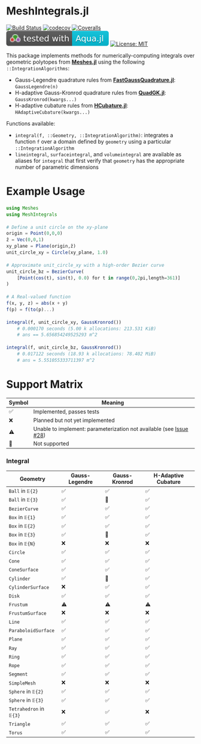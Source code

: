 # MeshIntegrals.jl

[![Build Status](https://github.com/mikeingold/MeshIntegrals.jl/actions/workflows/CI.yml/badge.svg?branch=main)](https://github.com/mikeingold/MeshIntegrals.jl/actions/workflows/CI.yml?query=branch%3Amain)
[![codecov](https://codecov.io/gh/mikeingold/MeshIntegrals.jl/graph/badge.svg)](https://codecov.io/gh/mikeingold/MeshIntegrals.jl)
[![Coveralls](https://coveralls.io/repos/github/mikeingold/MeshIntegrals.jl/badge.svg?branch=main)](https://coveralls.io/github/mikeingold/MeshIntegrals.jl?branch=main)
[![Aqua QA](https://raw.githubusercontent.com/JuliaTesting/Aqua.jl/master/badge.svg)](https://github.com/JuliaTesting/Aqua.jl)
[![License: MIT](https://img.shields.io/badge/License-MIT-success.svg)](https://opensource.org/licenses/MIT)

This package implements methods for numerically-computing integrals over geometric polytopes
from [**Meshes.jl**](https://github.com/JuliaGeometry/Meshes.jl) using the following `::IntegrationAlgorithms`:
- Gauss-Legendre quadrature rules from [**FastGaussQuadrature.jl**](https://github.com/JuliaApproximation/FastGaussQuadrature.jl): `GaussLegendre(n)`
- H-adaptive Gauss-Kronrod quadrature rules from [**QuadGK.jl**](https://github.com/JuliaMath/QuadGK.jl): `GaussKronrod(kwargs...)`
- H-adaptive cubature rules from [**HCubature.jl**](https://github.com/JuliaMath/HCubature.jl): `HAdaptiveCubature(kwargs...)`

Functions available:
- `integral(f, ::Geometry, ::IntegrationAlgorithm)`: integrates a function `f` over a domain defined by `geometry` using a particular `::IntegrationAlgorithm`
- `lineintegral`, `surfaceintegral`, and `volumeintegral` are available as aliases for `integral` that first verify that `geometry` has the appropriate number of parametric dimensions

# Example Usage

```julia
using Meshes
using MeshIntegrals

# Define a unit circle on the xy-plane
origin = Point(0,0,0)
ẑ = Vec(0,0,1)
xy_plane = Plane(origin,ẑ)
unit_circle_xy = Circle(xy_plane, 1.0)

# Approximate unit_circle_xy with a high-order Bezier curve
unit_circle_bz = BezierCurve(
    [Point(cos(t), sin(t), 0.0) for t in range(0,2pi,length=361)]
)

# A Real-valued function
f(x, y, z) = abs(x + y)
f(p) = f(to(p)...)

integral(f, unit_circle_xy, GaussKronrod())
    # 0.000170 seconds (5.00 k allocations: 213.531 KiB)
    # ans == 5.656854249525293 m^2

integral(f, unit_circle_bz, GaussKronrod())
    # 0.017122 seconds (18.93 k allocations: 78.402 MiB)
    # ans = 5.551055333711397 m^2
```

# Support Matrix

| Symbol | Meaning |
|--------|---------|
| :white_check_mark: | Implemented, passes tests |
| :x: | Planned but not yet implemented |
| :warning: | Unable to implement: parameterization not available (see [Issue #28](https://github.com/mikeingold/MeshIntegrals.jl/issues/28)) |
| :stop_sign: | Not supported |

### Integral
| Geometry | Gauss-Legendre | Gauss-Kronrod | H-Adaptive Cubature |
|----------|----------------|---------------|---------------------|
| `Ball` in `𝔼{2}` | :white_check_mark: | :white_check_mark: | :white_check_mark: |
| `Ball` in `𝔼{3}` | :white_check_mark: | :stop_sign: | :white_check_mark: |
| `BezierCurve` | :white_check_mark: | :white_check_mark: | :white_check_mark: |
| `Box` in `𝔼{1}` | :white_check_mark: | :white_check_mark: | :white_check_mark: |
| `Box` in `𝔼{2}` | :white_check_mark: | :white_check_mark: | :white_check_mark: |
| `Box` in `𝔼{3}` | :white_check_mark: | :stop_sign: | :white_check_mark: |
| `Box` in `𝔼{N}` | :x: | :x: | :x: |
| `Circle` | :white_check_mark: | :white_check_mark: | :white_check_mark: |
| `Cone` | :white_check_mark: | :white_check_mark: | :white_check_mark: |
| `ConeSurface` | :white_check_mark: | :white_check_mark: | :white_check_mark: |
| `Cylinder` | :white_check_mark: | :stop_sign: | :white_check_mark: |
| `CylinderSurface` | :x: | :white_check_mark: | :white_check_mark: |
| `Disk` | :white_check_mark: | :white_check_mark: | :white_check_mark: |
| `Frustum` | :warning: | :warning: | :warning: |
| `FrustumSurface` | :x: | :x: | :x: |
| `Line` | :white_check_mark: | :white_check_mark: | :white_check_mark: |
| `ParaboloidSurface` | :white_check_mark: | :white_check_mark: | :white_check_mark: |
| `Plane` | :white_check_mark: | :white_check_mark: | :white_check_mark: |
| `Ray` | :white_check_mark: | :white_check_mark: | :white_check_mark: |
| `Ring` | :white_check_mark: | :white_check_mark: | :white_check_mark: |
| `Rope` | :white_check_mark: | :white_check_mark: | :white_check_mark: |
| `Segment` | :white_check_mark: | :white_check_mark: | :white_check_mark: |
| `SimpleMesh` | :x: | :x: | :x: |
| `Sphere` in `𝔼{2}` | :white_check_mark: | :white_check_mark: | :white_check_mark: |
| `Sphere` in `𝔼{3}` | :white_check_mark: | :white_check_mark: | :white_check_mark: |
| `Tetrahedron` in `𝔼{3}` | :x: | :white_check_mark: | :x: |
| `Triangle` | :white_check_mark: | :white_check_mark: | :white_check_mark: |
| `Torus` | :white_check_mark: | :white_check_mark: | :white_check_mark: |
